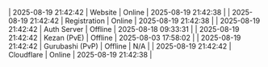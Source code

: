 | 2025-08-19 21:42:42 | Website | Online | 2025-08-19 21:42:38 |
| 2025-08-19 21:42:42 | Registration | Online | 2025-08-19 21:42:38 |
| 2025-08-19 21:42:42 | Auth Server | Offline | 2025-08-18 09:33:31 |
| 2025-08-19 21:42:42 | Kezan (PvE) | Offline | 2025-08-03 17:58:02 |
| 2025-08-19 21:42:42 | Gurubashi (PvP) | Offline | N/A |
| 2025-08-19 21:42:42 | Cloudflare | Online | 2025-08-19 21:42:38 |
